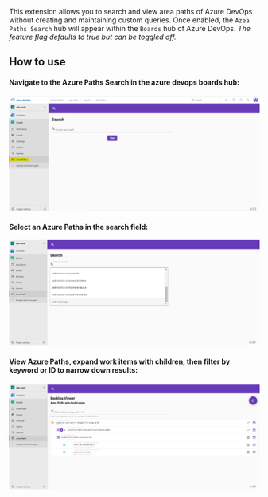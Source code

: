 This extension allows you to search and view area paths of Azure DevOps without creating and maintaining custom queries. Once enabled, the `Azea Paths Search` hub will appear within the `Boards` hub of Azure DevOps. *The feature flag defaults to true but can be toggled off.*

## How to use

#### Navigate to the Azure Paths Search in the azure devops boards hub:
![alt text](https://github.com/wavemotionio/ado-areapaths/raw/master/docs/1-area-paths-in-boards-hub.png "Navigate to the Azure Paths Search.")

#### Select an Azure Paths in the search field:
![alt text](https://github.com/wavemotionio/ado-areapaths/raw/master/docs/2-area-paths-search.png "Select an Azure Paths.")

#### View Azure Paths, expand work items with children, then filter by keyword or ID to narrow down results:
![alt text](https://github.com/wavemotionio/ado-areapaths/raw/master/docs/3-area-path-viewer-and-filter.png "View, expand children, then filter.")